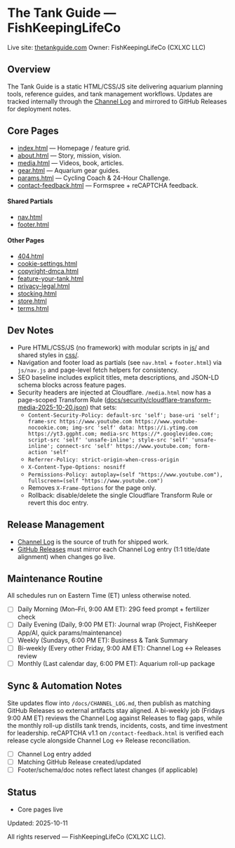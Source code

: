# The Tank Guide — FishKeepingLifeCo

Live site: [thetankguide.com](https://thetankguide.com)
Owner: FishKeepingLifeCo (CXLXC LLC)

## Overview
The Tank Guide is a static HTML/CSS/JS site delivering aquarium planning tools, reference guides, and tank management workflows. Updates are tracked internally through the [Channel Log](docs/CHANNEL_LOG.md) and mirrored to GitHub Releases for deployment notes.

## Core Pages
- [index.html](index.html) — Homepage / feature grid.
- [about.html](about.html) — Story, mission, vision.
- [media.html](media.html) — Videos, book, articles.
- [gear.html](gear.html) — Aquarium gear guides.
- [params.html](params.html) — Cycling Coach & 24-Hour Challenge.
- [contact-feedback.html](contact-feedback.html) — Formspree + reCAPTCHA feedback.

#### Shared Partials
- [nav.html](nav.html)
- [footer.html](footer.html)

#### Other Pages
- [404.html](404.html)
- [cookie-settings.html](cookie-settings.html)
- [copyright-dmca.html](copyright-dmca.html)
- [feature-your-tank.html](feature-your-tank.html)
- [privacy-legal.html](privacy-legal.html)
- [stocking.html](stocking.html)
- [store.html](store.html)
- [terms.html](terms.html)

## Dev Notes
- Pure HTML/CSS/JS (no framework) with modular scripts in [js/](js) and shared styles in [css/](css).
- Navigation and footer load as partials (see `nav.html` + `footer.html`) via `js/nav.js` and page-level fetch helpers for consistency.
- SEO baseline includes explicit titles, meta descriptions, and JSON-LD schema blocks across feature pages.
- Security headers are injected at Cloudflare. `/media.html` now has a page-scoped Transform Rule ([docs/security/cloudflare-transform-media-2025-10-20.json](docs/security/cloudflare-transform-media-2025-10-20.json)) that sets:
  - `Content-Security-Policy: default-src 'self'; base-uri 'self'; frame-src https://www.youtube.com https://www.youtube-nocookie.com; img-src 'self' data: https://i.ytimg.com https://yt3.ggpht.com; media-src https://*.googlevideo.com; script-src 'self' 'unsafe-inline'; style-src 'self' 'unsafe-inline'; connect-src 'self' https://www.youtube.com; form-action 'self'`
  - `Referrer-Policy: strict-origin-when-cross-origin`
  - `X-Content-Type-Options: nosniff`
  - `Permissions-Policy: autoplay=(self "https://www.youtube.com"), fullscreen=(self "https://www.youtube.com")`
  - Removes `X-Frame-Options` for the page only.
  - Rollback: disable/delete the single Cloudflare Transform Rule or revert this doc entry.

## Release Management
- [Channel Log](docs/CHANNEL_LOG.md) is the source of truth for shipped work.
- [GitHub Releases](../../releases) must mirror each Channel Log entry (1:1 title/date alignment) when changes go live.

## Maintenance Routine
All schedules run on Eastern Time (ET) unless otherwise noted.

- [ ] Daily Morning (Mon–Fri, 9:00 AM ET): 29G feed prompt + fertilizer check
- [ ] Daily Evening (Daily, 9:00 PM ET): Journal wrap (Project, FishKeeper App/AI, quick params/maintenance)
- [ ] Weekly (Sundays, 6:00 PM ET): Business & Tank Summary
- [ ] Bi-weekly (Every other Friday, 9:00 AM ET): Channel Log ↔ Releases review
- [ ] Monthly (Last calendar day, 6:00 PM ET): Aquarium roll-up package

## Sync & Automation Notes
Site updates flow into `/docs/CHANNEL_LOG.md`, then publish as matching GitHub Releases so external artifacts stay aligned. A bi-weekly job (Fridays 9:00 AM ET) reviews the Channel Log against Releases to flag gaps, while the monthly roll-up distills tank trends, incidents, costs, and time investment for leadership. reCAPTCHA v1.1 on `/contact-feedback.html` is verified each release cycle alongside Channel Log ↔ Release reconciliation.

- [ ] Channel Log entry added
- [ ] Matching GitHub Release created/updated
- [ ] Footer/schema/doc notes reflect latest changes (if applicable)

## Status
- Core pages live

Updated: 2025-10-11

All rights reserved — FishKeepingLifeCo (CXLXC LLC).
